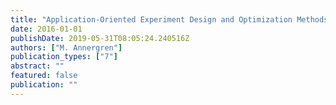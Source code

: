 ```yaml
---
title: "Application-Oriented Experiment Design and Optimization Methods Involving ADMM"
date: 2016-01-01
publishDate: 2019-05-31T08:05:24.240516Z
authors: ["M. Annergren"]
publication_types: ["7"]
abstract: ""
featured: false
publication: ""
---
```



